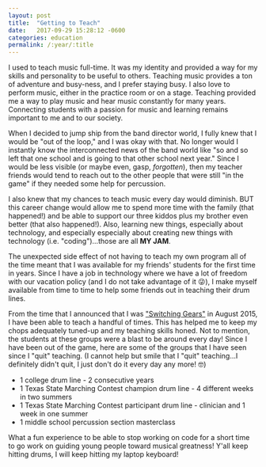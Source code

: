 ```yaml
---
layout: post
title:  "Getting to Teach"
date:   2017-09-29 15:28:12 -0600
categories: education
permalink: /:year/:title
---
```


I used to teach music full-time. It was my identity and provided a way for my skills and personality to be useful to others. Teaching music provides a ton of adventure and busy-ness, and I prefer staying busy. I also love to perform music, either in the practice room or on a stage. Teaching provided me a way to play music and hear music constantly for many years. Connecting students with a passion for music and learning remains important to me and to our society.

When I decided to jump ship from the band director world, I fully knew that I would be "out of the loop," and I was okay with that. No longer would I instantly know the interconnected news of the band world like "so and so left that one school and is going to that other school next year." Since I would be less visible (or maybe even, gasp, _forgotten_), then my teacher friends would tend to reach out to the other people that were still "in the game" if they needed some help for percussion.

I also knew that my chances to teach music every day would diminish. BUT this career change would allow me to spend more time with the family (that happened!) and be able to support our three kiddos plus my brother even better (that also happened!). Also, learning new things, especially about technology, and especially especially about creating new things with technology (i.e. "coding")…those are all **MY JAM**.

The unexpected side effect of not having to teach my own program all of the time meant that I was available for my friends' students for the first time in years. Since I have a job in technology where we have a lot of freedom with our vacation policy (and I do not take advantage of it 😜),  I make myself available from time to time to help some friends out in teaching their drum lines.

From the time that I announced that I was ["Switching Gears"](http://www.drumsensei.com//2015/switching-gears) in August 2015, I have been able to teach a handful of times. This has helped me to keep my chops adequately tuned-up and my teaching skills honed. Not to mention, the students at these groups were a blast to be around every day! Since I have been out of the game, here are some of the groups that I have seen since I "quit" teaching. (I cannot help but smile that I "quit" teaching…I definitely didn't quit, I just don't do it every day any more! 🤓)

- 1 college drum line - 2 consecutive years
- 1 Texas State Marching Contest champion drum line - 4 different weeks in two summers
- 1 Texas State Marching Contest participant drum line - clinician and 1 week in one summer
- 1 middle school percussion section masterclass

What a fun experience to be able to stop working on code for a short time to go work on guiding young people toward musical greatness! Y'all keep hitting drums, I will keep hitting my laptop keyboard!
